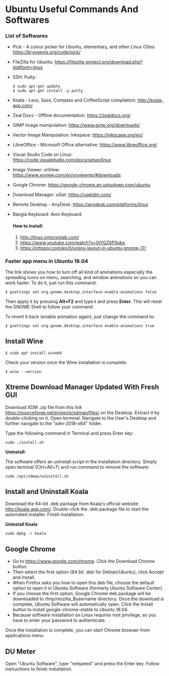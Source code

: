 # Ubuntu Useful Commands And Softwares


### List of Softwares

- Pick - A colour picker for Ubuntu, elementary, and other Linux OSes: https://kryogenix.org/code/pick/
- FileZilla for Ubuntu: https://filezilla-project.org/download.php?platform=linux
- SSH: Putty:

  ```
  $ sudo apt-get update
  $ sudo apt-get install -y putty
  ```

- Koala - Less, Sass, Compass and CoffeeScript compilation: http://koala-app.com/
- Zeal Docs - Offline documentation: https://zealdocs.org/
- GIMP Image manipulation: https://www.gimp.org/downloads/
- Vector Image Manipulation: Inkspace: https://inkscape.org/en/
- LibreOffice - Microsoft Office alternative: https://www.libreoffice.org/
- Visual Studio Code on Linux: https://code.visualstudio.com/docs/setup/linux
- Image Viewer: xnView: https://www.xnview.com/en/xnviewmp/#downloads
- Google Chrome: https://google-chrome.en.uptodown.com/ubuntu
- Download Manager: uGet: https://ugetdm.com/
- Remote Desktop - AnyDesk: https://anydesk.com/platforms/linux
- Bangla Keyboard: Avro Keyboard
   #### How to install:
   1. http://linux.omicronlab.com/
   2. https://www.youtube.com/watch?v=0jYQZ6PSpbs
   3. https://ottopor.com/en/it/unijoy-layout-in-ubuntu-gnome-17/

### Faster app menu in Ubuntu 18.04

The link shows you how to turn off all kind of animations especially the spreading icons on menu, searching, and window animations so you can work faster. To do it, just run this command:

```
$ gsettings set org.gnome.desktop.interface enable-animations false
```

Then apply it by pressing **Alt+F2** and type **r** and press **Enter**. This will reset the GNOME Shell to follow your command.

To revert it back (enable animation again), just change the command to:

```
$ gsettings set org.gnome.desktop.interface enable-animations true
```

## Install Wine

```
$ sudo apt install wine64
```

Check your version once the Wine installation is complete: 

```
$ wine --version
```

## Xtreme Download Manager Updated With Fresh GUI

Download XDM .zip file from this link https://sourceforge.net/projects/xdman/files/ on the Desktop. Extract it by double-clicking on it. Open terminal. Navigate to the User's Desktop and further navigate to the "xdm-2018-x64" folder.

Type the following command in Terminal and press Enter key:

```
sudo ./install.sh
```

**Uninstall:**

The software offers an uninstall script in the installation directory. Simply open terminal (Ctrl+Alt+T) and run command to remove the software:
```
sudo /opt/xdman/uninstall.sh
```

## Install and Uninstall Koala

Download the 64-bit .deb package from Koala's official website: http://koala-app.com/. Double-click the .deb package file to start the automated installer. Finish installation.

**Uninstall Koala**
```
sudo dpkg -r koala
```

## Google Chrome

- Go to https://www.google.com/chrome. Click the Download Chrome button.
- Then select the first option (64 bit .deb for Debian/Ubuntu), click Accept and Install.
- When Firefox asks you how to open this deb file, choose the default option to open it in Ubuntu Software (formerly Ubuntu Software Center).
- If you choose the first option, Google Chrome deb package will be downloaded to /tmp/mozilla_$username directory. Once the download is complete, Ubuntu Software will automatically open. Click the Install button to install google-chrome-stable to Ubuntu 18.04.
- Because software installation on Linux requires root privilege, so you have to enter your password to authenticate.

Once the installation is complete, you can start Chrome browser from applications menu

## DU Meter

Open "Ubuntu Software", type "netspeed" and press the Enter key. Follow instructions to finish installation.
